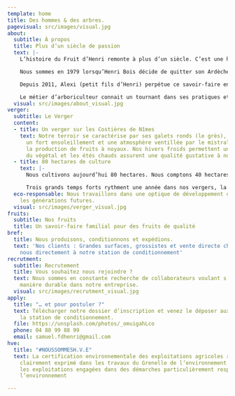 ```yaml
---
template: home
title: Des hommes & des arbres.
pagevisual: src/images/visual.jpg
about:
  subtitle: À propos
  title: Plus d’un siècle de passion
  text: |-
    L’histoire du Fruit d’Henri remonte à plus d’un siècle. C’est une histoire de terre, d’Homme, de passion et de savoir-faire.

    Nous sommes en 1979 lorsqu’Henri Bois décide de quitter son Ardèche natale pour s’installer dans les Costières de Nîmes. Il crée la SICA des Costières d’Estagel en 1981 qui sera durant une trentaine d’années pionnière dans la production de fruits à noyaux.

    Depuis 2011, Alexi (petit fils d’Henri) perpétue ce savoir-faire en alliant tradition & modernité.

    Le métier d’arboriculteur connait un tournant dans ses pratiques et doit donc s’adapter. L’impact environnemental & social représente un enjeu majeur pour notre génération . Dans ce cadre nous adhérons à la démarche **Verger Eco-responsable et sommes certifiés exploitation à Haute Valeur Environnementale (HVE).**
  visual: src/images/about_visual.jpg
verger:
  subtitle: Le Verger
  content:
  - title: Un verger sur les Costières de Nîmes
    text: Notre terroir se caractérise par ses galets ronds (le grès), un sol argilo-calacaire,
      un fort ensoleillement et une atmosphère ventillée par le mistral, idéal pour
      la production de fruits à noyaux. Nos hivers froids permettent un bon repos
      du végétal et les étés chauds assurent une qualité gustative à nos fruits.
  - title: 80 hectares de culture
    text: |-
      Nous cultivons aujourd’hui 80 hectares. Nous comptons 40 hectares d’abricotiers, 35 hectares de pêchers et 5 d’actinadia (kiwi). 85% de notre activité commerciale est concentrée sur la période estivale.

      Trois grands temps forts rythment une année dans nos vergers, la taille, l’eclaircissage et la récolte. La taille se fait tout au long de l’année mais est principalement concentrée sur les mois d’hiver. D’avril à mai nous équilibrons la charge des arbres pour que les fruits encore petis puissent se dévelloper convenablement, c’est l’éclaircissage. En juin la cueille commence jusqu’à la mi-septembre. A partir d’octobre la taille recommence…
  eco-responsable: Nous travaillons dans une optique de développement durable pour
    les générations futures.
  visual: src/images/verger_visual.jpg
fruits:
  subtitle: Nos fruits
  title: Un savoir-faire familial pour des fruits de qualité
bref:
  title: Nous produisons, conditionnons et expédions.
  text: 'Nos clients : Grandes surfaces, grossistes et vente directe chez nous. Retrouvez
    nous directement à notre station de conditionnement'
recrutment:
  subtitle: Recrutement
  title: Vous souhaitez nous rejoindre ?
  text: Nous sommes en constante recherche de collaborateurs voulant s’investir de
    manière durable dans notre entreprise.
  visual: src/images/recrutment_visual.jpg
apply:
  title: "… et pour postuler ?"
  text: Télécharger notre dossier d’inscription et venez le déposer aux bureaux à
    la station de conditionnement.
  file: https://unsplash.com/photos/_omuigahLco
  phone: 04 88 99 88 99
  email: samuel.fdhenri@gmail.com
hve:
  title: "#NOUSSOMMESH.V.E"
  text: La certification environnementale des exploitations agricoles répond au besoin
    clairement exprimé dans les travaux du Grenelle de l’environnement de reconnaître
    les exploitations engagées dans des démarches particulièrement respectueuses de
    l’environnement

---
```

